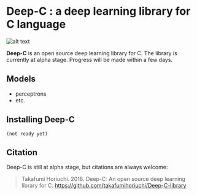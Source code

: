 # Deep-C : a deep learning library for C language
![alt text](https://github.com/takafumihoriuchi/Deep-C-library/blob/master/images/hokusai040_main_logo2.png)

**Deep-C** is an open source deep learning library for C. The library is currently at alpha stage. Progress will be made within a few days.

## Models
- perceptrons
- etc.

## Installing Deep-C
`(not ready yet)`

## Citation
Deep-C is still at alpha stage, but citations are always welcome:
> Takafumi Horiuchi. 2018. Deep-C: An open source deep learning library for C. https://github.com/takafumihoriuchi/Deep-C-library